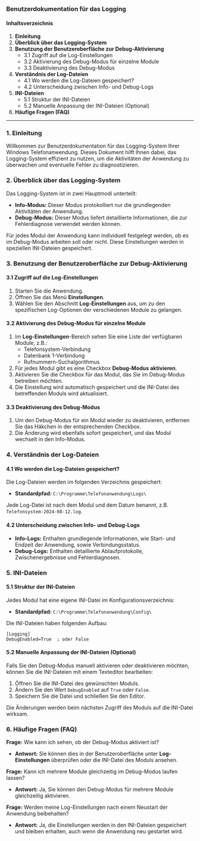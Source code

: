 ### Benutzerdokumentation für das Logging

#### Inhaltsverzeichnis

1. **Einleitung**
2. **Überblick über das Logging-System**
3. **Benutzung der Benutzeroberfläche zur Debug-Aktivierung**
   - 3.1 Zugriff auf die Log-Einstellungen
   - 3.2 Aktivierung des Debug-Modus für einzelne Module
   - 3.3 Deaktivierung des Debug-Modus
4. **Verständnis der Log-Dateien**
   - 4.1 Wo werden die Log-Dateien gespeichert?
   - 4.2 Unterscheidung zwischen Info- und Debug-Logs
5. **INI-Dateien**
   - 5.1 Struktur der INI-Dateien
   - 5.2 Manuelle Anpassung der INI-Dateien (Optional)
6. **Häufige Fragen (FAQ)**

---

### 1. Einleitung

Willkommen zur Benutzerdokumentation für das Logging-System Ihrer Windows Telefonanwendung. Dieses Dokument hilft Ihnen dabei, das Logging-System effizient zu nutzen, um die Aktivitäten der Anwendung zu überwachen und eventuelle Fehler zu diagnostizieren.

### 2. Überblick über das Logging-System

Das Logging-System ist in zwei Hauptmodi unterteilt:
- **Info-Modus:** Dieser Modus protokolliert nur die grundlegenden Aktivitäten der Anwendung.
- **Debug-Modus:** Dieser Modus liefert detaillierte Informationen, die zur Fehlerdiagnose verwendet werden können.

Für jedes Modul der Anwendung kann individuell festgelegt werden, ob es im Debug-Modus arbeiten soll oder nicht. Diese Einstellungen werden in speziellen INI-Dateien gespeichert.

### 3. Benutzung der Benutzeroberfläche zur Debug-Aktivierung

#### 3.1 Zugriff auf die Log-Einstellungen

1. Starten Sie die Anwendung.
2. Öffnen Sie das Menü **Einstellungen**.
3. Wählen Sie den Abschnitt **Log-Einstellungen** aus, um zu den spezifischen Log-Optionen der verschiedenen Module zu gelangen.

#### 3.2 Aktivierung des Debug-Modus für einzelne Module

1. Im **Log-Einstellungen**-Bereich sehen Sie eine Liste der verfügbaren Module, z.B.:
   - Telefonsystem-Verbindung
   - Datenbank 1-Verbindung
   - Rufnummern-Suchalgorithmus
2. Für jedes Modul gibt es eine Checkbox **Debug-Modus aktivieren**.
3. Aktivieren Sie die Checkbox für das Modul, das Sie im Debug-Modus betreiben möchten.
4. Die Einstellung wird automatisch gespeichert und die INI-Datei des betreffenden Moduls wird aktualisiert.

#### 3.3 Deaktivierung des Debug-Modus

1. Um den Debug-Modus für ein Modul wieder zu deaktivieren, entfernen Sie das Häkchen in der entsprechenden Checkbox.
2. Die Änderung wird ebenfalls sofort gespeichert, und das Modul wechselt in den Info-Modus.

### 4. Verständnis der Log-Dateien

#### 4.1 Wo werden die Log-Dateien gespeichert?

Die Log-Dateien werden im folgenden Verzeichnis gespeichert:
- **Standardpfad:** `C:\Programme\Telefonanwendung\Logs\`

Jede Log-Datei ist nach dem Modul und dem Datum benannt, z.B. `Telefonsystem-2024-08-12.log`.

#### 4.2 Unterscheidung zwischen Info- und Debug-Logs

- **Info-Logs:** Enthalten grundlegende Informationen, wie Start- und Endzeit der Anwendung, sowie Verbindungsstatus.
- **Debug-Logs:** Enthalten detaillierte Ablaufprotokolle, Zwischenergebnisse und Fehlerdiagnosen.

### 5. INI-Dateien

#### 5.1 Struktur der INI-Dateien

Jedes Modul hat eine eigene INI-Datei im Konfigurationsverzeichnis:
- **Standardpfad:** `C:\Programme\Telefonanwendung\Config\`

Die INI-Dateien haben folgenden Aufbau:
```
[Logging]
DebugEnabled=True  ; oder False
```

#### 5.2 Manuelle Anpassung der INI-Dateien (Optional)

Falls Sie den Debug-Modus manuell aktivieren oder deaktivieren möchten, können Sie die INI-Dateien mit einem Texteditor bearbeiten:
1. Öffnen Sie die INI-Datei des gewünschten Moduls.
2. Ändern Sie den Wert `DebugEnabled` auf `True` oder `False`.
3. Speichern Sie die Datei und schließen Sie den Editor.

Die Änderungen werden beim nächsten Zugriff des Moduls auf die INI-Datei wirksam.

### 6. Häufige Fragen (FAQ)

**Frage:** Wie kann ich sehen, ob der Debug-Modus aktiviert ist?
- **Antwort:** Sie können dies in der Benutzeroberfläche unter **Log-Einstellungen** überprüfen oder die INI-Datei des Moduls ansehen.

**Frage:** Kann ich mehrere Module gleichzeitig im Debug-Modus laufen lassen?
- **Antwort:** Ja, Sie können den Debug-Modus für mehrere Module gleichzeitig aktivieren.

**Frage:** Werden meine Log-Einstellungen nach einem Neustart der Anwendung beibehalten?
- **Antwort:** Ja, die Einstellungen werden in den INI-Dateien gespeichert und bleiben erhalten, auch wenn die Anwendung neu gestartet wird.

